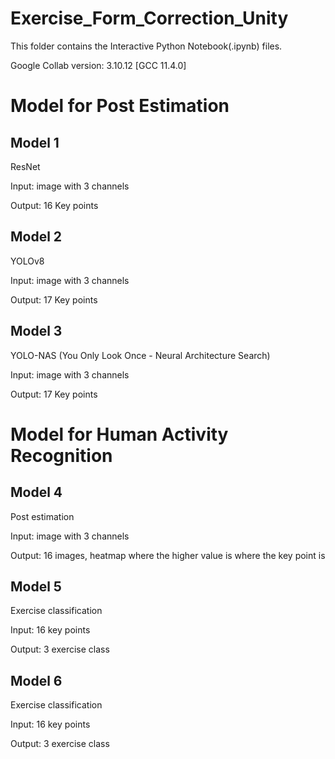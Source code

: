 # Exercise_Form_Correction_Unity

This folder contains the Interactive Python Notebook(.ipynb) files. 

Google Collab version: 3.10.12 [GCC 11.4.0]

# Model for Post Estimation

## Model 1
ResNet

Input: image with 3 channels

Output: 16 Key points

## Model 2
YOLOv8

Input: image with 3 channels

Output: 17 Key points

## Model 3
YOLO-NAS (You Only Look Once - Neural Architecture Search)

Input: image with 3 channels

Output: 17 Key points


# Model for Human Activity Recognition

## Model 4
Post estimation

Input: image with 3 channels

Output: 16 images, heatmap where the higher value is where the key point is 

## Model 5
Exercise classification

Input: 16 key points

Output: 3 exercise class

## Model 6
Exercise classification

Input: 16 key points

Output: 3 exercise class


